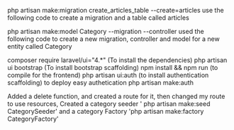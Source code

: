 php artisan make:migration create_articles_table --create=articles
use the following code to create a migration and a table called articles

php artisan make:model Category --migration --controller
used the following code to create a new migration, controller and model for a new entity called Category


composer require laravel/ui="4.*" (To install the dependencies)
php artisan ui  bootstrap (To install bootstrap scaffolding)
npm install && npm run (to compile for the frontend)
php artisan ui:auth (to install authentication scaffolding)
to deploy easy authetication php artisan make:auth


Added a delete function, and created a route for it, 
then changed my route to use resources,
Created a category seeder ' php artisan make:seed CategorySeeder'
and a category Factory  'php artisan make:factory CategoryFactory'
